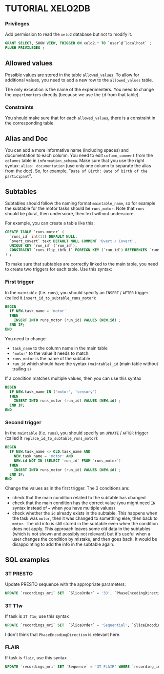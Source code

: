 # TUTORIAL XELO2DB

### Privileges
Add permission to read the `xelo2` database but not to modify it.

```SQL
GRANT SELECT, SHOW VIEW, TRIGGER ON xelo2.* TO `user`@`localhost` ;
FLUSH PRIVILEGES ;
```

## Allowed values
Possible values are stored in the table `allowed_values`. 
To allow for additional values, you need to add a new row to the `allowed_values` table.

The only exception is the name of the experimenters.
You need to change the `experimenters` directly (because we use the `id` from that table).

### Constraints
You should make sure that for each `allowed_values`, there is a constraint in the corresponding table.

## Alias and Doc
You can add a more informative name (including spaces) and documentation to each column. 
You need to edit `column_comment` from the `columns` table in `information_schema`. 
Make sure that you use the right syntax: `alias: documentation` (use only one column to separate the alias from the doc). 
So, for example, "`Date of Birth: Date of birth of the participant`".

## Subtables
Subtables should follow the naming format `maintable_name`, so for example the subtable for the motor tasks should be `runs_motor`.
Note that `runs` should be plural, then underscore, then text without underscore.

For example, you can create a table like this:

```SQL
CREATE TABLE `runs_motor` (
  `runs_id` int(11) DEFAULT NULL,
  `overt_covert` text DEFAULT NULL COMMENT 'Overt / Covert',
  UNIQUE KEY `run_id` (`run_id`),
  CONSTRAINT `runs_flip_ibfk_1` FOREIGN KEY (`run_id`) REFERENCES `runs` (`id`) ON DELETE CASCADE
) ;
```

To make sure that subtables are correctly linked to the main table, you need to create two triggers for each table. 
Use this syntax:

### First trigger
In the `maintable` (f.e. `runs`), you should specify an `INSERT` / `AFTER` trigger (called it `insert_id_to_subtable_runs_motor`):

```SQL
BEGIN
  IF NEW.task_name = 'motor'
  THEN
    INSERT INTO runs_motor (run_id) VALUES (NEW.id) ;
  END IF;
END
```

You need to change:
  - `task_name` to the column name in the main table
  - `'motor'` to the value it needs to match
  - `runs_motor` is the name of the subtable
  - `run_id` which should have the syntax `(maintable)_id` (main table without trailing `s`)

If a condition matches multiple values, then you can use this syntax

```SQL
BEGIN
  IF NEW.task_name IN ('motor', 'sensory')
  THEN
    INSERT INTO runs_motor (run_id) VALUES (NEW.id) ;
  END IF;
END
```

### Second trigger
In the `maintable` (f.e. `runs`), you should specify an `UPDATE` / `AFTER` trigger (called it `replace_id_to_subtable_runs_motor`):

```SQL
BEGIN
  IF NEW.task_name <> OLD.task_name AND
    NEW.task_name = 'motor' AND
    NEW.id NOT IN (SELECT `run_id` FROM `runs_motor`)
  THEN
    INSERT INTO runs_motor (run_id) VALUES (NEW.id) ;
  END IF;
END
```

Change the values as in the first trigger.
The 3 conditions are:
   - check that the main condition related to the subtable has changed
   - check that the main condition has the correct value (you might need `IN` syntax instead of `=` when you have multiple values)
   - check whether the `id` already exists in the subtable. This happens when the task was `motor`, then it was changed to something else, then back to `motor`. The old info is still stored in the subtable even when the condition does not apply. This approach leaves some old data in the subtables (which is not shown and possibly not relevant) but it's useful when a user changes the condition by mistake, and then goes back. It would be disappointing to add the info in the subtable again.


## SQL examples

### 3T PRESTO
Update PRESTO sequence with the appropriate parameters:

```SQL
UPDATE `recordings_mri` SET  `SliceOrder` = '3D', `PhaseEncodingDirection` = 'PA', `SliceEncodingDirection` = 'RL' WHERE `Sequence` = '3T PRESTO';
```


### 3T T1w
If task is `3T T1w`, use this syntax

```SQL
UPDATE `recordings_mri` SET  `SliceOrder` = 'Sequential', `SliceEncodingDirection` = 'IS' WHERE `Sequence` = '3T T1w';
```

I don't think that `PhaseEncodingDirection` is relevant here.

### FLAIR
If task is `flair`, use this syntax

```SQL
UPDATE `recordings_mri` SET `Sequence` = '3T FLAIR' WHERE `recording_id` IN (SELECT `id` FROM `recordings` WHERE `run_id` IN (SELECT `id` FROM `runs` WHERE `task_name` = 'flair_anatomy_scan'));
```

